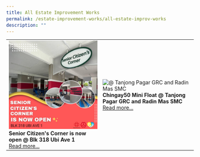 ```yaml
---
title: All Estate Improvement Works
permalink: /estate-improvement-works/all-estate-improv-works
description: ""
---
```



<div class="horizontal-scroll"><table width="100%" border="0">
        <tbody><tr>
            <td width="50%" style="border:0px;">
                <img src="/images/Estate Improvements/Senior Citizens.jpg" alt="@ SeniorCitizens" style="width:370px;height:auto;">
                <br>
                <b>Senior Citizen's Corner is now open @ Blk 318 Ubi Ave 1</b><br>
                <a href="/event-gallery/ang-mo-kio-grc-kebun-baru-and-yio-chu-kang-smcs">Read more...</a>
            </td>
            <td width="50%" style="border:0px;">
                <img src="/images/Event%20Gallery/chingay50-mini-float-@-tanjong-pagar-grc-and-radin-mas-smc-2.jpeg" alt="@ Tanjong Pagar GRC and Radin Mas SMC" style="width:370px;height:auto;">
                <br>
                <b>Chingay50 Mini Float @ Tanjong Pagar GRC and Radin Mas SMC</b><br>
                <a href="/event-gallery/tanjong-pagar-grc-and-radin-mas-smc">Read more...</a>
            </td>
        </tr>
        <tr>
  